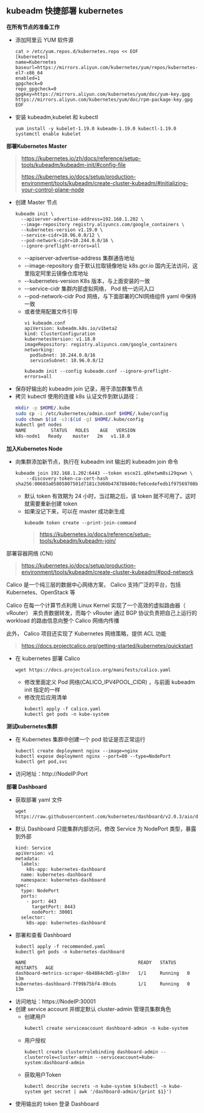 ## kubeadm 快捷部署 kubernetes

__在所有节点的准备工作__
- 添加阿里云 YUM 软件源
    ```
    cat > /etc/yum.repos.d/kubernetes.repo << EOF
    [kubernetes]
    name=Kubernetes
    baseurl=https://mirrors.aliyun.com/kubernetes/yum/repos/kubernetes-el7-x86_64
    enabled=1
    gpgcheck=0
    repo_gpgcheck=0
    gpgkey=https://mirrors.aliyun.com/kubernetes/yum/doc/yum-key.gpg https://mirrors.aliyun.com/kubernetes/yum/doc/rpm-package-key.gpg
    EOF
    ```

- 安装 kubeadm,kubelet 和 kubectl
    ```
    yum install -y kubelet-1.19.0 kubeadm-1.19.0 kubectl-1.19.0
    systemctl enable kubelet
    ```

__部署Kubernetes Master__
> https://kubernetes.io/zh/docs/reference/setup-tools/kubeadm/kubeadm-init/#config-file
> 
> https://kubernetes.io/docs/setup/production-environment/tools/kubeadm/create-cluster-kubeadm/#initializing-your-control-plane-node 
- 创建 Master 节点
    ```
    kubeadm init \
      --apiserver-advertise-address=192.168.1.202 \
      --image-repository registry.aliyuncs.com/google_containers \
      --kubernetes-version v1.19.0 \
      --service-cidr=10.96.0.0/12 \
      --pod-network-cidr=10.244.0.0/16 \
      --ignore-preflight-errors=all
    ```
    - --apiserver-advertise-address 集群通告地址
    - --image-repository  由于默认拉取镜像地址 k8s.gcr.io 国内无法访问，这里指定阿里云镜像仓库地址
    - --kubernetes-version K8s 版本，与上面安装的一致
    - --service-cidr 集群内部虚拟网络， Pod 统一访问入口
    - --pod-network-cidr Pod 网络，与下面部署的CNI网络组件 yaml 中保持一致
    - 或者使用配置文件引导
        ```
        vi kubeadm.conf
        apiVersion: kubeadm.k8s.io/v1beta2
        kind: ClusterConfiguration
        kubernetesVersion: v1.18.0
        imageRepository: registry.aliyuncs.com/google_containers 
        networking:
          podSubnet: 10.244.0.0/16 
          serviceSubnet: 10.96.0.0/12 

        kubeadm init --config kubeadm.conf --ignore-preflight-errors=all
        ```
- 保存好输出的 kubeadm join 记录，用于添加群集节点
- 拷贝 kubectl 使用的连接 k8s 认证文件到默认路径：
    ```bash
    mkdir -p $HOME/.kube
    sudo cp -i /etc/kubernetes/admin.conf $HOME/.kube/config
    sudo chown $(id -u):$(id -g) $HOME/.kube/config
    kubectl get nodes
    NAME         STATUS   ROLES    AGE   VERSION
    k8s-node1   Ready    master   2m   v1.18.0
    ```

__加入Kubernetes Node__
- 向集群添加新节点，执行在 kubeadm init 输出的 kubeadm join 命令
    ```
    kubeadm join 192.168.1.202:6443 --token esce21.q6hetwm8si29qxwn \
        --discovery-token-ca-cert-hash sha256:00603a05805807501d7181c3d60b478788408cfe6cedefedb1f97569708be9c5
    ```
    - 默认 token 有效期为 24 小时，当过期之后，该 token 就不可用了。这时就需要重新创建 token
    - 如果没记下来，可以在 master 成功新生成
        ```
        kubeadm token create --print-join-command
        ```
        > <https://kubernetes.io/docs/reference/setup-tools/kubeadm/kubeadm-join/>

部署容器网络 (CNI)
> https://kubernetes.io/docs/setup/production-environment/tools/kubeadm/create-cluster-kubeadm/#pod-network 

Calico 是一个纯三层的数据中心网络方案， Calico 支持广泛的平台，包括 Kubernetes、OpenStack 等

Calico 在每一个计算节点利用 Linux Kernel 实现了一个高效的虚拟路由器（ vRouter） 来负责数据转发，而每个 vRouter 通过 BGP 协议负责把自己上运行的 workload 的路由信息向整个 Calico 网络内传播

此外， Calico  项目还实现了 Kubernetes 网络策略，提供 ACL 功能
> https://docs.projectcalico.org/getting-started/kubernetes/quickstart 
- 在 kubernetes 部署 Calico
    ```
    wget https://docs.projectcalico.org/manifests/calico.yaml
    ```
    - 修改里面定义 Pod 网络(CALICO_IPV4POOL_CIDR) ，与前面 kubeadm init 指定的一样
    - 修改完后应用清单
        ```
        kubectl apply -f calico.yaml
        kubectl get pods -n kube-system
        ```

__测试kubernetes集群__
- 在 Kubernetes 集群中创建一个 pod 验证是否正常运行
    ```
    kubectl create deployment nginx --image=nginx
    kubectl expose deployment nginx --port=80 --type=NodePort
    kubectl get pod,svc
    ```
- 访问地址：http://NodeIP:Port  

__部署 Dashboard__
- 获取部署 yaml 文件
    ```
    wget https://raw.githubusercontent.com/kubernetes/dashboard/v2.0.3/aio/deploy/recommended.yaml
    ```
- 默认 Dashboard 只能集群内部访问，修改 Service 为 NodePort 类型，暴露到外部
    ```
    kind: Service
    apiVersion: v1
    metadata:
      labels:
        k8s-app: kubernetes-dashboard
      name: kubernetes-dashboard
      namespace: kubernetes-dashboard
    spec:
      type: NodePort
      ports:
        - port: 443
          targetPort: 8443
          nodePort: 30001
      selector:
        k8s-app: kubernetes-dashboard
    ```
- 部署和查看 Dashboard
    ```
    kubectl apply -f recommended.yaml
    kubectl get pods -n kubernetes-dashboard
    ```
    ```
    NAME                                         READY   STATUS    RESTARTS   AGE
    dashboard-metrics-scraper-6b4884c9d5-gl8nr   1/1     Running   0          13m
    kubernetes-dashboard-7f99b75bf4-89cds        1/1     Running   0          13m
    ```
- 访问地址：https://NodeIP:30001
- 创建 service account 并绑定默认 cluster-admin 管理员集群角色
    - 创建用户
        ```
        kubectl create serviceaccount dashboard-admin -n kube-system
        ```
    - 用户授权
        ```
        kubectl create clusterrolebinding dashboard-admin --clusterrole=cluster-admin --serviceaccount=kube-system:dashboard-admin
        ```
    - 获取用户Token
        ```
        kubectl describe secrets -n kube-system $(kubectl -n kube-system get secret | awk '/dashboard-admin/{print $1}')
        ```
- 使用输出的 token 登录 Dashboard

